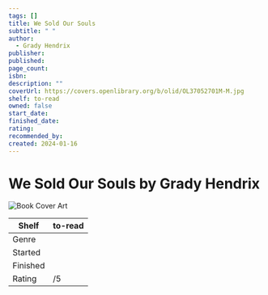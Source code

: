 ```yaml
---
tags: []
title: We Sold Our Souls
subtitle: " "
author:
  - Grady Hendrix
publisher: 
published: 
page_count: 
isbn: 
description: ""
coverUrl: https://covers.openlibrary.org/b/olid/OL37052701M-M.jpg
shelf: to-read
owned: false
start_date: 
finished_date: 
rating: 
recommended_by: 
created: 2024-01-16
---
```


# We Sold Our Souls by Grady Hendrix

![Book Cover Art](https://covers.openlibrary.org/b/olid/OL37052701M-M.jpg)

| Shelf | to-read |
| --- | --- |
| Genre |  |
| Started |  |
| Finished |  |
| Rating | /5 |

